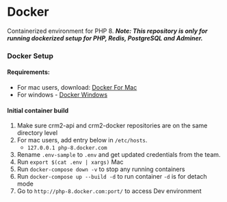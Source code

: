 
# Docker

Containerized environment for PHP 8.
**_Note: This repository is only for running dockerized setup for PHP, Redis, PostgreSQL and Adminer._**

### Docker Setup

#### Requirements:

- For mac users, download: [Docker For Mac](https://docs.docker.com/docker-for-mac/install/)
- For windows - [Docker Windows](https://www.docker.com/products/docker-desktop)

#### Initial container build

1. Make sure crm2-api and crm2-docker repositories are on the same directory level
1. For mac users, add entry below in `/etc/hosts`.
   - `127.0.0.1 php-8.docker.com`
1. Rename `.env-sample` to `.env` and get updated credentials from the team.
1. Run `export $(cat .env | xargs)` Mac
1. Run `docker-compose down -v` to stop any running containers
1. Run `docker-compose up --build -d` to run container `-d` is for detach mode
1. Go to `http://php-8.docker.com:port/` to access Dev environment